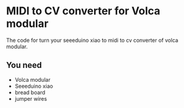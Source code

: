 # MIDI to CV converter for Volca modular

The code for turn your seeeduino xiao to midi to cv converter of volca modular.

## You need
- Volca modular
- Seeeduino xiao
- bread board
- jumper wires

